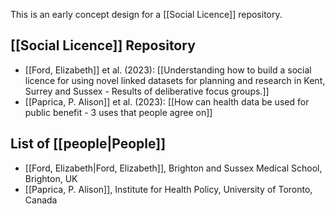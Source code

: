 
This is an early concept design for a [[Social Licence]] repository.


## [[Social Licence]] Repository
* [[Ford, Elizabeth]] et al. (2023): [[Understanding how to build a social licence for using novel linked datasets for planning and research in Kent, Surrey and Sussex - Results of deliberative focus groups.]] 
* [[Paprica, P. Alison]] et al. (2023): [[How can health data be used for public benefit - 3 uses that people agree on]]



## List of [[people|People]]
* [[Ford, Elizabeth|Ford, Elizabeth]], Brighton and Sussex Medical School, Brighton, UK
* [[Paprica, P. Alison]], Institute for Health Policy, University of Toronto, Canada